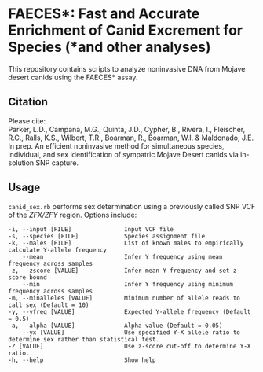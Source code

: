# FAECES*: Fast and Accurate Enrichment of Canid Excrement for Species (\*and other analyses)  

This repository contains scripts to analyze noninvasive DNA from Mojave desert canids using the FAECES* assay.  

## Citation  
Please cite:  
Parker, L.D., Campana, M.G., Quinta, J.D., Cypher, B., Rivera, I., Fleischer, R.C., Ralls, K.S., Wilbert, T.R., Boarman, R., Boarman, W.I. & Maldonado, J.E. In prep. An efficient noninvasive method for simultaneous species, individual, and sex identification of sympatric Mojave Desert canids via in-solution SNP capture.  

## Usage  
`canid_sex.rb` performs sex determination using a previously called SNP VCF of the *ZFX/ZFY* region. Options include:  

    -i, --input [FILE]               Input VCF file
    -s, --species [FILE]             Species assignment file
    -k, --males [FILE]               List of known males to empirically calculate Y-allele frequency
        --mean                       Infer Y frequency using mean frequency across samples
    -z, --zscore [VALUE]             Infer mean Y frequency and set z-score bound
        --min                        Infer Y frequency using minimum frequency across samples
    -m, --minalleles [VALUE]         Minimum number of allele reads to call sex (Default = 10)
    -y, --yfreq [VALUE]              Expected Y-allele frequency (Default = 0.5)
    -a, --alpha [VALUE]              Alpha value (Default = 0.05)
        --yx [VALUE]                 Use specified Y-X allele ratio to determine sex rather than statistical test.
    -Z [VALUE]                       Use z-score cut-off to determine Y-X ratio.
    -h, --help                       Show help
